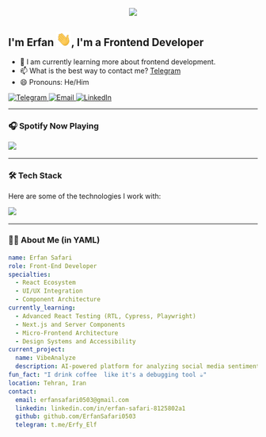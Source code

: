<p align="center">
  <img src="https://capsule-render.vercel.app/api?type=venom&height=300&color=gradient&text=Hey%20Everyone&reversal=false&textBg=false&animation=fadeIn"/>
</p>

<h2 align="left">I'm Erfan   <img src="https://raw.githubusercontent.com/SatYu26/SatYu26/master/Assets/Hi.gif" width="30" />, I'm a Frontend Developer
</h2>

- 🌱 I am currently learning more about frontend development.
- 📫 What is the best way to contact me? <a href="https://t.me/Erfy_Elf">Telegram</a>
- 😄 Pronouns: He/Him

<p align="left">
  <a href="https://t.me/Erfy_Elf" target="_blank">
    <img src="https://img.shields.io/badge/Telegram-26A5E4?style=for-the-badge&logo=telegram&logoColor=white" alt="Telegram" />
  </a>
  <a href="mailto:erfansafari0503@gmail.com" target="_blank">
    <img src="https://img.shields.io/badge/Email-D14836?style=for-the-badge&logo=gmail&logoColor=white" alt="Email" />
  </a>
  <a href="https://www.linkedin.com/in/erfan-safari-8125802a1" target="_blank">
    <img src="https://img.shields.io/badge/LinkedIn-0077B5?style=for-the-badge&logo=linkedin&logoColor=white" alt="LinkedIn" />
  </a>
</p>


---

### 🎧 Spotify Now Playing

<p align="left">
  <img src="https://spotify-github-profile.kittinanx.com/api/view.svg?uid=wzsu8nrn1lfob6elzp9mrdek4&cover_image=true&theme=novatorem&show_offline=true&background_color=121212&interchange=false&bar_color=53b14f&bar_color_cover=true" />
</p>

---

### 🛠️ Tech Stack
Here are some of the technologies I work with:

<p align="left">
  <img src="https://skillicons.dev/icons?i=html,css,sass,bootstrap,tailwind,js,ts,react,redux,sentry,vite,webpack,bun,nginx,git,github" />
</p>

---

### 👨‍💻 About Me (in YAML)

```yaml
name: Erfan Safari
role: Front-End Developer
specialties:
  - React Ecosystem
  - UI/UX Integration
  - Component Architecture
currently_learning:
  - Advanced React Testing (RTL, Cypress, Playwright)
  - Next.js and Server Components
  - Micro-Frontend Architecture
  - Design Systems and Accessibility
current_project: 
  name: VibeAnalyze
  description: AI-powered platform for analyzing social media sentiment
fun_fact: "I drink coffee  like it's a debugging tool ☕️"
location: Tehran, Iran
contact:
  email: erfansafari0503@gmail.com
  linkedin: linkedin.com/in/erfan-safari-8125802a1
  github: github.com/ErfanSafari0503
  telegram: t.me/Erfy_Elf
